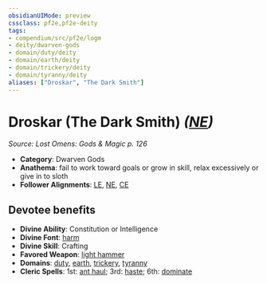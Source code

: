 ```yaml
---
obsidianUIMode: preview
cssclass: pf2e,pf2e-deity
tags:
- compendium/src/pf2e/logm
- deity/dwarven-gods
- domain/duty/deity
- domain/earth/deity
- domain/trickery/deity
- domain/tyranny/deity
aliases: ["Droskar", "The Dark Smith"]
---
```

# Droskar (The Dark Smith) *([NE](../../../rules/traits/neutral-evil-b1.md))*  
*Source: Lost Omens: Gods & Magic p. 126*  

- **Category**: Dwarven Gods
- **Anathema**: fail to work toward goals or grow in skill, relax excessively or give in to sloth
- **Follower Alignments**: [LE](../../../rules/traits/lawful-evil-b1.md), [NE](../../../rules/traits/neutral-evil-b1.md), [CE](../../../rules/traits/chaotic-evil-b1.md)

## Devotee benefits

- **Divine Ability**: Constitution or Intelligence
- **Divine Font**: [harm](../../spells/harm.md)
- **Divine Skill**: Crafting
- **Favored Weapon**: [light hammer](../../equipment/items/light-hammer.md)
- **Domains**: [duty](../domains.md#Duty), [earth](../domains.md#Earth), [trickery](../domains.md#Trickery), [tyranny](../domains.md#Tyranny)
- **Cleric Spells**: 1st: [ant haul](../../spells/ant-haul.md); 3rd: [haste](../../spells/haste.md); 6th: [dominate](../../spells/dominate.md)